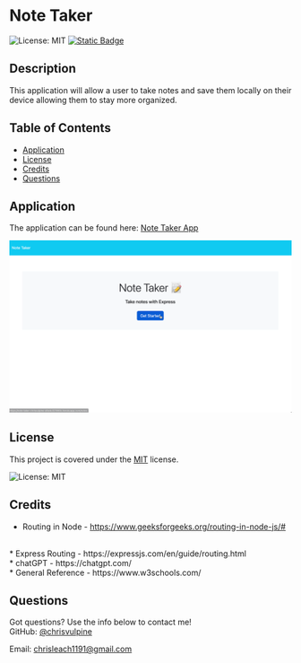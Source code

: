 # Note Taker 
![License: MIT](https://img.shields.io/badge/License-MIT-yellow.svg)
[![Static Badge](https://img.shields.io/badge/Github-ChrisVulpine-darkgreen?style=flat&logo=github)](https://github.com/ChrisVulpine)

## Description
This application will allow a user to take notes and save them locally on their device allowing them to stay more organized.

## Table of Contents

- [Application](#application)
- [License](#license)
- [Credits](#credits)
- [Questions](#questions)

## Application
The application can be found here: [Note Taker App](https://note-taker-chrisvulpine-d0e4c321950c.herokuapp.com/)

![alt text](note-taker-demo.gif)


## License
This project is covered under the [MIT](https://opensource.org/licenses/MIT) license.
  
  ![License: MIT](https://img.shields.io/badge/License-MIT-yellow.svg)

## Credits

* Routing in Node - https://www.geeksforgeeks.org/routing-in-node-js/#
<br>
* Express Routing - https://expressjs.com/en/guide/routing.html
<br>
* chatGPT - https://chatgpt.com/
<br>
* General Reference - https://www.w3schools.com/




## Questions
Got questions? Use the info below to contact me!<br>
GitHub: [@chrisvulpine](https://github.com/chrisvulpine/)


Email: [chrisleach1191@gmail.com](mailto:chrisleach1191@gmail.com)
